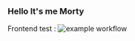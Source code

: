 ### Hello It's me Morty

Frontend test : ![example workflow](https://github.com/FLudovic/RickAndMorty_testing/actions/workflows/frontend.yml/badge.svg?branch=master&event=push)

<html>
  <body>
    <script src="badge.js"></script>
    <script>
      var myBadge = new badge.Boolean({
        text: 'Frontend',
        status: true,
        statusText: 'success !'
      });

      document.body.appendChild(myBadge.asDOMNode());
    </script>
  </body>
</html>

Cypress test : ![example workflow](https://github.com/FLudovic/RickAndMorty_testing/actions/workflows/frontend-cypress.yml/badge.svg?branch=master&event=push)

<html>
  <body>
    <script src="badge.js"></script>
    <script>
      var myBadge = new badge.Boolean({
        text: 'Frontend Cypress',
        status: true,
        statusText: 'success !'
      });

      document.body.appendChild(myBadge.asDOMNode());
    </script>
  </body>
</html>

Backend test : ![example workflow](https://github.com/FLudovic/RickAndMorty_testing/actions/workflows/backend.yml/badge.svg?branch=master&event=push)

<html>
  <body>
    <script src="badge.js"></script>
    <script>
      var myBadge = new badge.Boolean({
        text: 'Backend',
        status: true,
        statusText: 'success !'
      });

      document.body.appendChild(myBadge.asDOMNode());
    </script>
  </body>
</html>